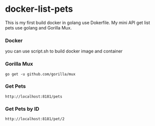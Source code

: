 # docker-list-pets
This is my first build docker in golang use Dokerfile.
My mini API get list pets use golang and Gorilla Mux.

### Docker
you can use script.sh to build docker image and container

### Gorilla Mux
```
go get -u github.com/gorilla/mux
```
### Get Pets
```
http://localhost:8181/pets
```
### Get Pets by ID
```
http://localhost:8181/pet/2
```
